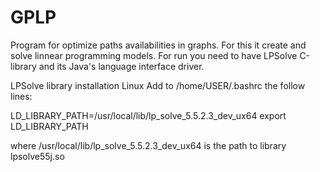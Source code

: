 # GPLP

Program for optimize paths availabilities in graphs. For this it create and solve linnear programming models.
For run you need to have LPSolve C-library and its Java's language interface driver. 

LPSolve library installation Linux
Add to /home/USER/.bashrc the follow lines:

LD_LIBRARY_PATH=/usr/local/lib/lp_solve_5.5.2.3_dev_ux64
export LD_LIBRARY_PATH

where /usr/local/lib/lp_solve_5.5.2.3_dev_ux64 is the path to library lpsolve55j.so
